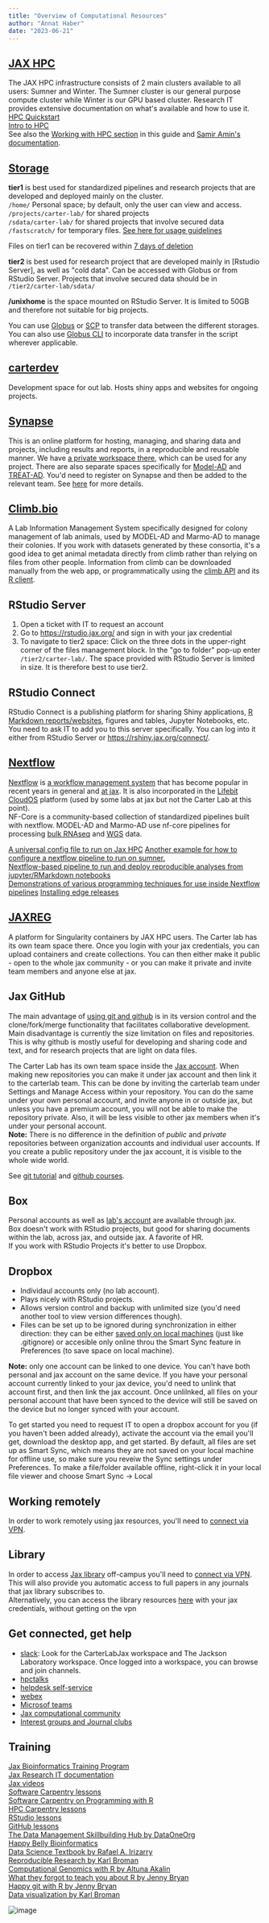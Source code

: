 ```yaml
---
title: "Overview of Computational Resources"
author: "Annat Haber"
date: "2023-06-21"
---
```




## [JAX HPC](https://jacksonlaboratory.sharepoint.com/sites/ResearchIT/SitePages/HPC-Quickstart.aspx)
The JAX HPC infrastructure consists of 2 main clusters available to all users: Sumner and Winter.  The Sumner cluster is our general purpose compute cluster while Winter is our GPU based cluster.
Research IT provides extensive documentation on what's available and how to use it.  
[HPC Quickstart](https://jacksonlaboratory.sharepoint.com/sites/ResearchIT/SitePages/HPC-Quickstart.aspx)  
[Intro to HPC](https://github.com/TheJacksonLaboratory/IntroToHPC/blob/master/Topic%20Outline.md)  
See also the [Working with HPC section](Working_with_hpc.html) in this guide and [Samir Amin's documentation](https://code.sbamin.com/hpc).

## [Storage](https://jacksonlaboratory.sharepoint.com/sites/ResearchIT/SitePages/HPC-Storage-Resources.aspx)
  
**tier1** is best used for standardized pipelines and research projects that are developed and deployed mainly on the cluster.  
`/home/` Personal space; by default, only the user can view and access.  
`/projects/carter-lab/` for shared projects  
`/sdata/carter-lab/` for shared projects that involve secured data  
`/fastscratch/` for temporary files. [See here for usage guidelines](https://jacksonlaboratory.sharepoint.com/sites/ResearchIT/SitePages/Fastscratch-Guidelines-and-Usage.aspx)

Files on tier1 can be recovered within [7 days of deletion](https://jacksonlaboratory.sharepoint.com/sites/ResearchIT/SitePages/Recovering-Data-from-the-.snapshot-Directory.aspx)  

**tier2** is best used for research project that are developed mainly in [Rstudio Server], as well as "cold data". Can be accessed with Globus or from RStudio Server. Projects that involve secured data should be in `/tier2/carter-lab/sdata/`

**/unixhome** is the space mounted on RStudio Server. It is limited to 50GB and therefore not suitable for big projects.

You can use [Globus](https://jacksonlaboratory.sharepoint.com/sites/ResearchIT/SitePages/Globus-Data-Transfers.aspx) or [SCP](https://haydenjames.io/linux-securely-copy-files-using-scp/) to transfer data between the different storages. You can also use [Globus CLI](https://docs.globus.org/cli/quickstart/) to incorporate data transfer in the script wherever applicable.  

## [carterdev](http://carterdev:3838/)
Development space for out lab. Hosts shiny apps and websites for ongoing projects.

## [Synapse](https://www.synapse.org/)  
This is an online platform for hosting, managing, and sharing data and projects, including results and reports, in a reproducible and reusable manner. We have [a private workspace there](https://www.synapse.org/#!Synapse:syn23573590/wiki/), which can be used for any project. There are also separate spaces specifically for [Model-AD](https://www.synapse.org/#!Synapse:syn7419026/wiki/586126) and [TREAT-AD](https://www.synapse.org/#!Synapse:syn21532474). You'd need to register on Synapse and then be added to the relevant team. See [here](Acquiring_and_sharing_data.html) for more details. 

## [Climb.bio](https://climb.bio/)
A Lab Information Management System specifically designed for colony management of lab animals, used by MODEL-AD and Marmo-AD to manage their colonies. If you work with datasets generated by these consortia, it's a good idea to get animal metadata directly from climb rather than relying on files from other people. Information from climb can be downloaded manually from the web app, or programmatically using the [climb API](https://api.climb.bio/docs) and its [R client](https://github.com/TheJacksonLaboratory/ClimbR). 

## RStudio Server
1. Open a ticket with IT to request an account
2. Go to https://rstudio.jax.org/ and sign in with your jax credential  
3. To navigate to tier2 space: Click on the three dots in the upper-right corner of the files management block. In the "go to folder" pop-up enter `/tier2/carter-lab/`. The space provided with RStudio Server is limited in size. It is therefore best to use tier2.

## RStudio Connect
RStudio Connect is a publishing platform for sharing Shiny applications, [R Markdown reports/websites](Publishing.html#Making_websites_from_Rmarkdown_files), figures and tables, Jupyter Notebooks, etc.
You need to ask IT to add you to this server specifically. You can log into it either from RStudio Server or https://rshiny.jax.org/connect/.

## [Nextflow](https://www.nextflow.io/)
[Nextflow](https://www.nextflow.io/) is [a workflow management system](https://www.biorxiv.org/content/10.1101/2020.08.04.236208v1.full) that has become popular in recent years in general and [at jax](https://github.com/lifebit-ai/jax-tutorial). It is also incorporated in the [Lifebit CloudOS](https://jacksonlaboratory.sharepoint.com/sites/CloudOS) platform (used by some labs at jax but not the Carter Lab at this point).  
NF-Core is a community-based collection of standardized pipelines built with nextflow. MODEL-AD and Marmo-AD use nf-core pipelines for processing [bulk RNAseq](https://www.synapse.org/#!Synapse:syn7419026/wiki/611613) and [WGS](https://www.synapse.org/#!Synapse:syn23573590/wiki/614361) data.

[A universal config file to run on Jax HPC](https://github.com/TheJacksonLaboratory/universal-nextflow-config)
[Another example for how to configure a nextflow pipeline to run on sumner.](https://bitbucket.jax.org/users/peera/repos/prepare_genome/browse/nextflow.config)  
[Nextflow-based pipeline to run and deploy reproducible analyses from jupyter/RMarkdown notebooks](https://github.com/grst/universal_analysis_pipeline)  
[Demonstrations of various programming techniques for use inside Nextflow pipelines](https://github.com/stevekm/nextflow-demos) 
[Installing edge releases](https://nf-co.re/viralrecon/dev/usage#nextflow-edge-releases)

## [JAXREG](https://jaxreg.jax.org/)
A platform for Singularity containers by JAX HPC users. The Carter lab has its own team space there. Once you login with your jax credentials, you can upload containers and create collections. You can then either make it public - open to the whole jax community - or you can make it private and invite team members and anyone else at jax.

## Jax GitHub
The main advantage of [using git and github](Organizing_projects.html#Working_with_Git_and_GitHub) is in its version control and the clone/fork/merge functionality that facilitates collaborative development. Main disadvantage is currently the size limitation on files and repositories. This is why github is mostly useful for developing and sharing code and text, and for research projects that are light on data files. 

The Carter Lab has its own team space inside the [Jax account](https://github.com/TheJacksonLaboratory). When making new repositories you can make it under jax account and then link it to the carterlab team. This can be done by inviting the carterlab team under Settings and Manage Access within your repository. You can do the same under your own personal account, and invite anyone in or outside jax, but unless you have a premium account, you will not be able to make the repository private. Also, it will be less visible to other jax members when it's under your personal account.  
**Note:** There is no difference in the definition of *public* and *private* repositories between organization accounts and individual user accounts. If you create a public repository under the jax account, it is visible to the whole wide world.   

See [git tutorial](https://git-scm.com/book/en/v2) and [github courses](https://lab.github.com/).  

## Box
Personal accounts as well as [lab's account](https://thejacksonlaboratory.ent.box.com/folder/49919058619) are available through jax.  
Box doesn't work with RStudio projects, but good for sharing documents within the lab, across jax, and outside jax. A favorite of HR.  
If you work with RStudio Projects it's better to use Dropbox.    

## Dropbox 

* Individaul accounts only (no lab account).  
* Plays nicely with RStudio projects.  
* Allows version control and backup with unlimited size (you'd need another tool to view version differences though).  
* Files can be set up to be ignored during synchronization in either direction: they can be either [saved only on local machines](https://help.dropbox.com/files-folders/restore-delete/ignored-files) (just like .gitignore) or accesible only online throu the Smart Sync feature in Preferences (to save space on local machine).   

**Note:** only one account can be linked to one device. You can't have both personal and jax account on the same device. If you have your personal account currently linked to your jax device, you'd need to unlink that account first, and then link the jax account. Once unlilnked, all files on your personal account that have been synced to the device will still be saved on the device but no longer synced with your account.  

To get started you need to request IT to open a dropbox account for you (if you haven't been added already), activate the account via the email you'll get, download the desktop app, and get started. By default, all files are set up as Smart Sync, which means they are not saved on your local machine for offline use, so make sure you reveiw the Sync settings under Preferences. To make a file/folder available offline, right-click it in your local file viewer and choose Smart Sync -> Local

## Working remotely
In order to work remotely using jax resources, you'll need to [connect via VPN](https://jacksonlaboratory.sharepoint.com/sites/DigitalWorkspace/SitePages/How-To-Use-VPN.aspx).   

## Library
In order to access [Jax library](https://jacksonlaboratory.sharepoint.com/sites/Library) off-campus you'll need to [connect via VPN](https://jacksonlaboratory.sharepoint.com/sites/DigitalWorkspace/SitePages/How-To-Use-VPN.aspx). This will also provide you automatic access to full papers in any journals that jax library subscribes to.  
Alternatively, you can access the library resources [here](https://login.ezproxy.jax.org/login) with your jax credentials, without getting on the vpn

## Get connected, get help

* [slack](https://jacksonlaboratory.sharepoint.com/sites/IT/SitePages/How-to-use-Slack.aspx): Look for the CarterLabJax workspace and The Jackson Laboratory workspace. Once logged into a workspace, you can browse and join channels.  
* [hpctalks](https://hpctalk.jax.org/)
* [helpdesk self-service](https://jax.service-now.com/jax)
* [webex](https://jacksonlaboratory.sharepoint.com/sites/IT/SitePages/Webex-Meetings-Introduction.aspx)
* [Microsof teams](https://jacksonlaboratory.sharepoint.com/sites/DigitalWorkspace/SitePages/Teams-and-Office-365-Groups.aspx)
* [Jax computational community](https://jacksonlaboratory.sharepoint.com/sites/ComputationalCommunity?CT=1568310418608&OR=OWA-NT&CID=be6f5659-d728-0441-53b8-d1f0e03afba6)
* [Interest groups and Journal clubs](https://jacksonlaboratory.sharepoint.com/:x:/r/sites/ResearchResources/_layouts/15/Doc.aspx?sourcedoc=%7B3C15F833-3032-4560-831B-D6F02A6E6757%7D&file=Interest%20Groups%20and%20Journal%20Clubs%2009.2020.xlsx&action=default&mobileredirect=true&DefaultItemOpen=1)

## Training
[Jax Bioinformatics Training Program](https://jacksonlaboratory.sharepoint.com/sites/JAXBioinformaticsTrainingProgram)  
[Jax Research IT documentation](https://jacksonlaboratory.sharepoint.com/sites/ResearchIT/SitePages/Documentation.aspx)  
[Jax videos](http://jaxbhflash02.jax.org/index/default.aspx)   
[Software Carpentry lessons](https://carpentries.org/community-lessons/)  
[Software Carpentry on Programming with R](https://swcarpentry.github.io/r-novice-inflammation/)  
[HPC Carpentry lessons](https://www.hpc-carpentry.org/)  
[RStudio lessons](https://education.rstudio.com/)  
[GitHub lessons](https://lab.github.com/)  
[The Data Management Skillbuilding Hub by DataOneOrg](https://dataoneorg.github.io/Education/)  
[Happy Belly Bioinformatics](https://astrobiomike.github.io/)  
[Data Science Textbook by Rafael A. Irizarry](https://rafalab.github.io/dsbook/)  
[Reproducible Research by Karl Broman](https://kbroman.org/steps2rr/)  
[Computational Genomics with R by Altuna Akalin](https://compgenomr.github.io/book/)  
[What they forgot to teach you about R by Jenny Bryan](https://rstats.wtf/)  
[Happy git with R by Jenny Bryan](https://happygitwithr.com/)  
[Data visualization by Karl Broman](https://www.youtube.com/watch?v=Ssso_5X1UPs&t=63s)  

![image](images/googling.jpg)
